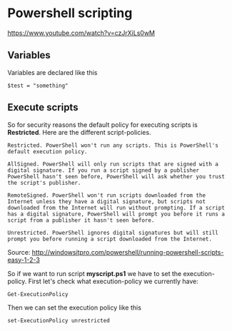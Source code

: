 # Powershell scripting

https://www.youtube.com/watch?v=czJrXiLs0wM
## Variables

Variables are declared like this

```
$test = "something"
```

## Execute scripts

So for security reasons the default policy for executing scripts is **Restricted**. Here are the different script-policies.

```
Restricted. PowerShell won't run any scripts. This is PowerShell's default execution policy.

AllSigned. PowerShell will only run scripts that are signed with a digital signature. If you run a script signed by a publisher PowerShell hasn't seen before, PowerShell will ask whether you trust the script's publisher.

RemoteSigned. PowerShell won't run scripts downloaded from the Internet unless they have a digital signature, but scripts not downloaded from the Internet will run without prompting. If a script has a digital signature, PowerShell will prompt you before it runs a script from a publisher it hasn't seen before.

Unrestricted. PowerShell ignores digital signatures but will still prompt you before running a script downloaded from the Internet.
```

Source: http://windowsitpro.com/powershell/running-powershell-scripts-easy-1-2-3

So if we want to run script **myscript.ps1** we have to set the execution-policy.
First let's check what execution-policy we currently have:

```
Get-ExecutionPolicy
```

Then we can set the execution policy like this

```
set-ExecutionPolicy unrestricted
```
